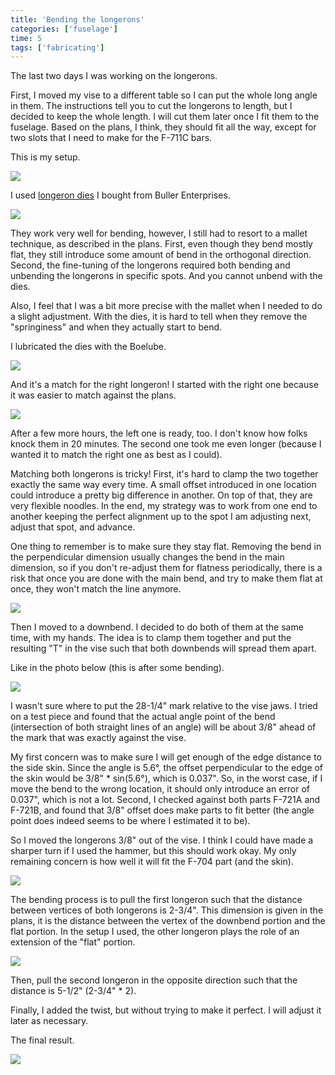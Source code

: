 ```yaml
---
title: 'Bending the longerons'
categories: ['fuselage']
time: 5
tags: ['fabricating']
---
```


The last two days I was working on the longerons.

<!-- more -->

First, I moved my vise to a different table so I can put the whole long angle in them. The instructions tell you to cut the longerons to length, but I decided to keep the whole length. I will cut them later once I fit them to the fuselage. Based on the plans, I think, they should fit all the way, except for two slots that I need to make for the F-711C bars.

This is my setup.

![](0-setup.jpeg)

I used [longeron dies](https://bullerent.com/product/longeron-bending-die-set/) I bought from Buller Enterprises.

![](1-longeron-dies.jpeg)

They work very well for bending, however, I still had to resort to a mallet technique, as described in the plans. First, even though they bend mostly flat, they still introduce some amount of bend in the orthogonal direction. Second, the fine-tuning of the longerons required both bending and unbending the longerons in specific spots. And you cannot unbend with the dies.

Also, I feel that I was a bit more precise with the mallet when I needed to do a slight adjustment. With the dies, it is hard to tell when they remove the "springiness" and when they actually start to bend.

I lubricated the dies with the Boelube.

![](2-lubricating-the-dies.jpeg)

And it's a match for the right longeron! I started with the right one because it was easier to match against the plans.

![](3-its-a-match.jpeg)

After a few more hours, the left one is ready, too. I don't know how folks knock them in 20 minutes. The second one took me even longer (because I wanted it to match the right one as best as I could).

Matching both longerons is tricky! First, it's hard to clamp the two together exactly the same way every time. A small offset introduced in one location could introduce a pretty big difference in another. On top of that, they are very flexible noodles. In the end, my strategy was to work from one end to another keeping the perfect alignment up to the spot I am adjusting next, adjust that spot, and advance.

One thing to remember is to make sure they stay flat. Removing the bend in the perpendicular dimension usually changes the bend in the main dimension, so if you don't re-adjust them for flatness periodically, there is a risk that once you are done with the main bend, and try to make them flat at once, they won't match the line anymore.

![](4-both-match.jpeg)

Then I moved to a downbend. I decided to do both of them at the same time, with my hands. The idea is to clamp them together and put the resulting "T" in the vise such that both downbends will spread them apart.

Like in the photo below (this is after some bending).

![](5-downbend-setup.jpeg)

I wasn't sure where to put the 28-1/4" mark relative to the vise jaws. I tried on a test piece and found that the actual angle point of the bend (intersection of both straight lines of an angle) will be about 3/8" ahead of the mark that was exactly against the vise.

My first concern was to make sure I will get enough of the edge distance to the side skin. Since the angle is 5.6°, the offset perpendicular to the edge of the skin would be 3/8" \* sin(5.6°), which is 0.037". So, in the worst case, if I move the bend to the wrong location, it should only introduce an error of 0.037", which is not a lot. Second, I checked against both parts F-721A and F-721B, and found that 3/8" offset does make parts to fit better (the angle point does indeed seems to be where I estimated it to be).

So I moved the longerons 3/8" out of the vise. I think I could have made a sharper turn if I used the hammer, but this should work okay. My only remaining concern is how well it will fit the F-704 part (and the skin).

![](6-downbend-marks.jpeg)

The bending process is to pull the first longeron such that the distance between vertices of both longerons is 2-3/4". This dimension is given in the plans, it is the distance between the vertex of the downbend portion and the flat portion. In the setup I used, the other longeron plays the role of an extension of the "flat" portion.

![](7-downbend.jpeg)

Then, pull the second longeron in the opposite direction such that the distance is 5-1/2" (2-3/4" \* 2).

Finally, I added the twist, but without trying to make it perfect. I will adjust it later as necessary.

The final result.

![](8-the-result.jpeg)
